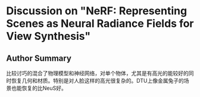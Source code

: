 # Discussion on "NeRF: Representing Scenes as Neural Radiance Fields for View Synthesis"

## Author Summary

比较讨巧的混合了物理模型和神经网络，对单个物体，尤其是有高光的能较好的同时恢复几何和材质。特别是对人脸这样的高光很复杂的。DTU上像金属兔子的场景也能恢复的比NeuS好。

